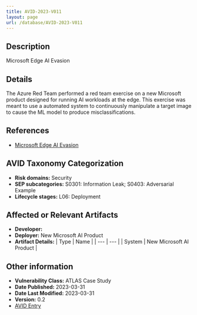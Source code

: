 ```yaml
---
title: AVID-2023-V011
layout: page
url: /database/AVID-2023-V011
---
```


## Description

Microsoft Edge AI Evasion

## Details

The Azure Red Team performed a red team exercise on a new Microsoft product designed for running AI workloads at the edge. This exercise was meant to use a automated system to continuously manipulate a target image to cause the ML model to produce misclassifications.


## References

- [Microsoft Edge AI Evasion](https://atlas.mitre.org/studies/AML.CS0011)

## AVID Taxonomy Categorization

- **Risk domains:** Security
- **SEP subcategories:** S0301: Information Leak; S0403: Adversarial Example
- **Lifecycle stages:** L06: Deployment

## Affected or Relevant Artifacts

- **Developer:** 
- **Deployer:** New Microsoft AI Product
- **Artifact Details:**
| Type | Name |
| --- | --- | 
| System | New Microsoft AI Product |

## Other information

- **Vulnerability Class:** ATLAS Case Study
- **Date Published:** 2023-03-31
- **Date Last Modified:** 2023-03-31
- **Version:** 0.2
- [AVID Entry](https://github.com/avidml/avid-db/tree/main/vulnerabilities/2023/AVID-2023-V011.json)

